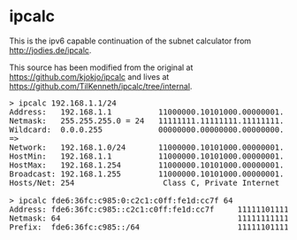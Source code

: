# ipcalc

This is the ipv6 capable continuation of the subnet calculator from http://jodies.de/ipcalc. 

This source has been modified from the original at https://github.com/kjokjo/ipcalc and lives at https://github.com/TilKenneth/ipcalc/tree/internal.

<pre>
> ipcalc 192.168.1.1/24
Address:   192.168.1.1          11000000.10101000.00000001. 00000001
Netmask:   255.255.255.0 = 24   11111111.11111111.11111111. 00000000
Wildcard:  0.0.0.255            00000000.00000000.00000000. 11111111
=>
Network:   192.168.1.0/24       11000000.10101000.00000001. 00000000
HostMin:   192.168.1.1          11000000.10101000.00000001. 00000001
HostMax:   192.168.1.254        11000000.10101000.00000001. 11111110
Broadcast: 192.168.1.255        11000000.10101000.00000001. 11111111
Hosts/Net: 254                   Class C, Private Internet

> ipcalc fde6:36fc:c985:0:c2c1:c0ff:fe1d:cc7f 64
Address: fde6:36fc:c985::c2c1:c0ff:fe1d:cc7f     1111110111100110:0011011011111100:1100100110000101:0000000000000000:1100001011000001:1100000011111111:1111111000011101:1100110001111111
Netmask: 64                                      1111111111111111:1111111111111111:1111111111111111:1111111111111111:0000000000000000:0000000000000000:0000000000000000:0000000000000000
Prefix:  fde6:36fc:c985::/64                     1111110111100110:0011011011111100:1100100110000101:0000000000000000:0000000000000000:0000000000000000:0000000000000000:0000000000000000
